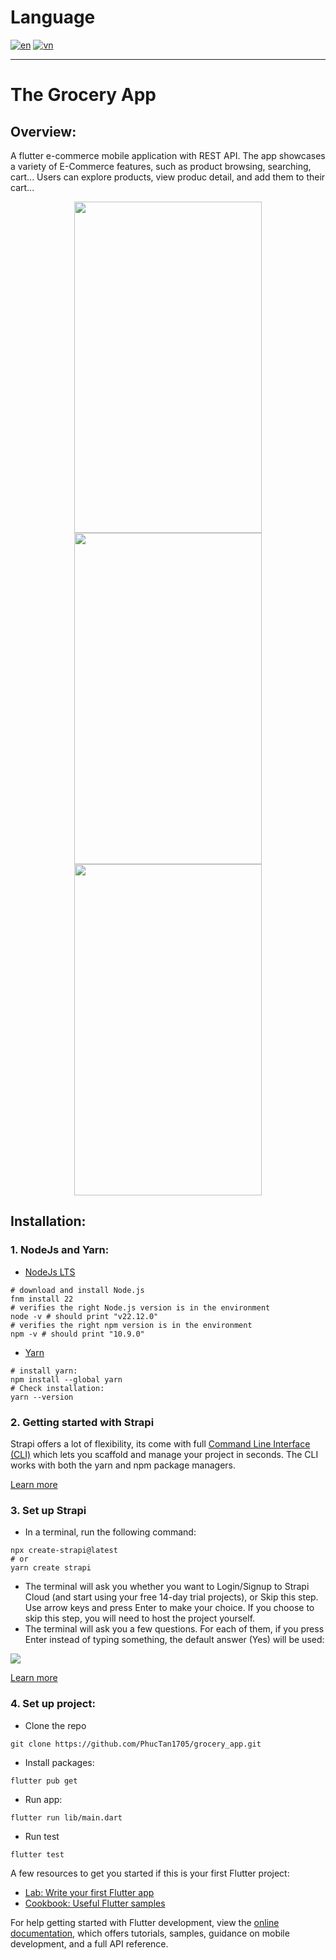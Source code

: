 # Language
[![en](https://img.shields.io/badge/lang-en-blue.svg)](https://github.com/PhucTan1705/grocery_app/blob/master/README.md)
[![vn](https://img.shields.io/badge/lang-vn-red.svg)](https://github.com/PhucTan1705/grocery_app/blob/master/README.VN.md)

---
# The Grocery App

## Overview:

A flutter e-commerce mobile application with REST API. The app showcases a variety of E-Commerce features, such as product browsing, searching, cart... Users can explore products, view produc detail, and add them to their cart...

<div align="center">
  <span><kbd><img src="https://drive.google.com/uc?export=view&id=1rDg4fQMFEyDaFEebESQJZar_Mp7KrdI9" width="300" height="530"  hspace="10"></kbd></span>
  <span><kbd><img src="https://drive.google.com/uc?export=view&id=1c8fRZn_MBzM4s7jtyGAd-bOTdEeqZ_uM" width="300" height="530"  hspace="10"></kbd></span>
  <span><kbd><img src="https://drive.google.com/uc?export=view&id=1VBhIwCnljNyV4wF9W_GSNMiDayHfewku" width="300" height="530"  hspace="10"></kbd></span>
</div>


## Installation:

### 1. NodeJs and Yarn:
   
- [NodeJs LTS](https://nodejs.org/en/download/package-manager)
```
# download and install Node.js
fnm install 22
# verifies the right Node.js version is in the environment
node -v # should print "v22.12.0"
# verifies the right npm version is in the environment
npm -v # should print "10.9.0"
```
- [Yarn](https://classic.yarnpkg.com/lang/en/docs/install/#windows-stable)
```
# install yarn:
npm install --global yarn
# Check installation:
yarn --version
```
### 2. Getting started with Strapi

Strapi offers a lot of flexibility, its come with full [Command Line Interface (CLI)](https://docs.strapi.io/dev-docs/cli) which lets you scaffold and manage your project in seconds. The CLI works with both the yarn and npm package managers.

[Learn more](https://docs.strapi.io/dev-docs/cli)

### 3. Set up Strapi

- In a terminal, run the following command:

```
npx create-strapi@latest
# or
yarn create strapi
```

- The terminal will ask you whether you want to Login/Signup to Strapi Cloud (and start using your free 14-day trial projects), or Skip this step. Use arrow keys and press Enter to make your choice. If you choose to skip this step, you will need to host the project yourself.
- The terminal will ask you a few questions. For each of them, if you press Enter instead of typing something, the default answer (Yes) will be used:
  
<img src="https://docs.strapi.io/assets/images/prompts-00c582a362038488879781cd1c3eca4a.png">

[Learn more](https://docs.strapi.io/dev-docs/installation/cli)

### 4. Set up project:

- Clone the repo
```
git clone https://github.com/PhucTan1705/grocery_app.git
```
- Install packages:
```
flutter pub get
```
- Run app:
```
flutter run lib/main.dart
```
- Run test
```
flutter test
```

A few resources to get you started if this is your first Flutter project:

- [Lab: Write your first Flutter app](https://docs.flutter.dev/get-started/codelab)
- [Cookbook: Useful Flutter samples](https://docs.flutter.dev/cookbook)

For help getting started with Flutter development, view the
[online documentation](https://docs.flutter.dev/), which offers tutorials,
samples, guidance on mobile development, and a full API reference.
